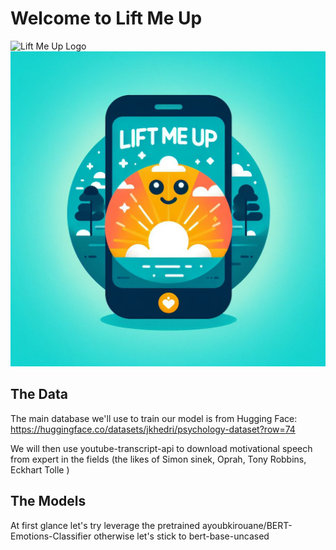 # Welcome to Lift Me Up

![Lift Me Up Logo](https://github.com/tiphaineoz/Lift_Me_Up/images/Logo_Lift_Me_Up.jpg)
![Lift Me Up Logo](https://github.com/tiphaineoz/Lift_Me_Up/blob/main/images/Logo_Lift_Me_Up.jpg?raw=true)



## The Data
The main database we'll use to train our model is from Hugging Face: https://huggingface.co/datasets/jkhedri/psychology-dataset?row=74

We will then use youtube-transcript-api to download motivational speech from expert in the fields (the likes of Simon sinek, Oprah, Tony Robbins, Eckhart Tolle )

## The Models
At first glance let's try leverage the pretrained ayoubkirouane/BERT-Emotions-Classifier otherwise let's stick to bert-base-uncased

